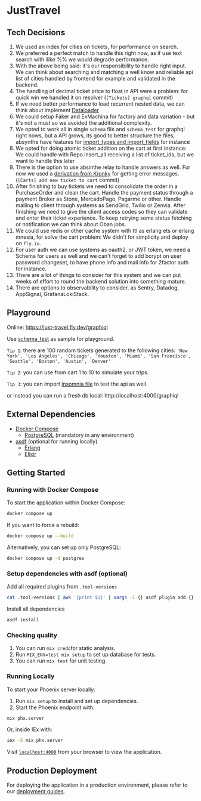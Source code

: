 # JustTravel

## Tech Decisions

1. We used an index for cities on tickets, for performance on search.
2. We preferred a perfect match to handle this right now, as if use text search with ilike %% we would degrade performance.
3. With the above being said: it's our responsibility to handle right input. We can think about searching and matching a well know and reliable api list of cities handled by frontend for example and validated in the backend.
4. The handling of decimal ticket price to float in API were a problem: for quick win we handled it on resolver (`[Tickets] graphql` commit)
5. If we need better performance to load recurrent nested data, we can think about implement [Dataloader](https://hexdocs.pm/absinthe/dataloader.html)
6. We could setup Faker and ExMachina for factory and data variation - but it's not a must so we avoided the additional complexity.
7. We opted to work all in single `schema` file and `schema_test` for graphql right nows, but a API grows, its good to better structure the files, absynthe have features for [import_types and import_fields](https://hexdocs.pm/absinthe/importing-types.html#example) for instance
8. We opted for doing atomic ticket addition on the cart at first instance: We could handle with Repo.insert_all receiving a list of ticket_ids, but we want to handle this later
9. There is the option to use absinthe relay to handle answers as well. For now we used a [derivation from Kronky](https://hexdocs.pm/absinthe_error_payload) for getting error messages. (`[Carts] add new ticket to cart` commit)
10. After finishing to buy tickets we need to consolidate the order in a PurchaseOrder and clean the cart. Handle the payment status through a payment Broker as Stone, MercadoPago, Pagarme or other. Handle mailing to client through systems as SendGrid, Twilio or Zenvia. After finishing we need to give the client access codes so they can validate and enter their ticket experience. To keep retrying some status fetching or notification we can think about Oban jobs.
11. We could use redis or other cache system with ttl as erlang ets or erlang mnesia, for solve the cart problem: We didn't for simplicity and deploy on `fly.io`.
12. For user auth we can use systems as oauth2, or JWT token, we need a Schema for users as well and we can't forget to add bcrypt on user password changeset, to have phone info and mail info for 2factor auth for instance.
13. There are a lot of things to consider for this system and we can put weeks of effort to round the backend solution into something mature.
14. There are options to observability to consider, as Sentry, Datadog, AppSignal, GrafanaLokiStack.

## Playground

Online: https://just-travel.fly.dev/graphiql

Use [schema_test](https://github.com/just-trial/backend/blob/main/test/just_travel_web/schema_test.exs) as sample for playground.

`Tip 1`: there are 100 random tickets generated to the following cities: `'New York', 'Los Angeles', 'Chicago', 'Houston', 'Miami', 'San Francisco', 'Seattle', 'Boston', 'Austin', 'Denver'`

`Tip 2`: you can use from cart 1 to 10 to simulate your trips.

`Tip 3`: you can import [insomnia file](https://github.com/just-trial/backend/blob/main/api/Insomnia_2024-10-02.json) to test the api as well. 

or instead you can run a fresh db local: http://localhost:4000/graphiql

## External Dependencies

- [Docker Compose](https://docs.docker.com/compose/)
  - [PostgreSQL](https://www.postgresql.org/) (mandatory in any environment)
- [asdf](https://asdf-vm.com/) (optional for running locally)
  - [Erlang](https://www.erlang.org/)
  - [Elixir](https://elixir-lang.org/)

## Getting Started

### Running with Docker Compose

To start the application within Docker Compose:

```bash
docker compose up
```

If you want to force a rebuild:

```bash
docker compose up --build
```

Alternatively, you can set up only PostgreSQL:

```bash
docker compose up -d postgres
```

### Setup dependencies with asdf (optional)

Add all required plugins from `.tool-versions`

```bash
cat .tool-versions | awk '{print $1}' | xargs -I {} asdf plugin add {}
```

Install all dependencies

```bash
asdf install
```

### Checking quality

1. You can run `mix credo`for static analysis.
2. Run `MIX_ENV=test mix setup` to set up database for tests.
3. You can run `mix test` for unit testing.

### Running Locally

To start your Phoenix server locally:

1. Run `mix setup` to install and set up dependencies.
2. Start the Phoenix endpoint with:

```bash
mix phx.server
```

Or, inside IEx with:

```bash
iex -S mix phx.server
```

Visit [`localhost:4000`](http://localhost:4000) from your browser to view the application.

## Production Deployment

For deploying the application in a production environment, please refer to our [deployment guides](https://hexdocs.pm/phoenix/deployment.html).
